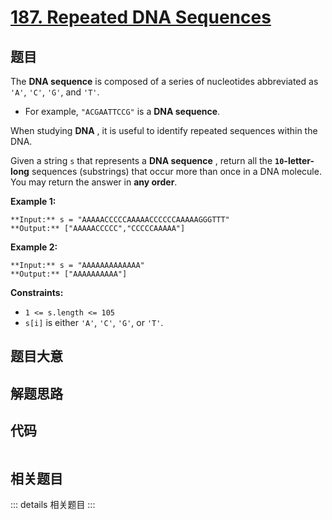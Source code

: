 # [187. Repeated DNA Sequences](https://leetcode.com/problems/repeated-dna-sequences)

## 题目

The **DNA sequence** is composed of a series of nucleotides abbreviated as
`'A'`, `'C'`, `'G'`, and `'T'`.

  * For example, `"ACGAATTCCG"` is a **DNA sequence**.

When studying **DNA** , it is useful to identify repeated sequences within the
DNA.

Given a string `s` that represents a **DNA sequence** , return all the
**`10`-letter-long** sequences (substrings) that occur more than once in a DNA
molecule. You may return the answer in **any order**.



**Example 1:**

    
    
    **Input:** s = "AAAAACCCCCAAAAACCCCCCAAAAAGGGTTT"
    **Output:** ["AAAAACCCCC","CCCCCAAAAA"]
    

**Example 2:**

    
    
    **Input:** s = "AAAAAAAAAAAAA"
    **Output:** ["AAAAAAAAAA"]
    



**Constraints:**

  * `1 <= s.length <= 105`
  * `s[i]` is either `'A'`, `'C'`, `'G'`, or `'T'`.


## 题目大意

## 解题思路

## 代码

```javascript

```

## 相关题目

::: details 相关题目
:::
